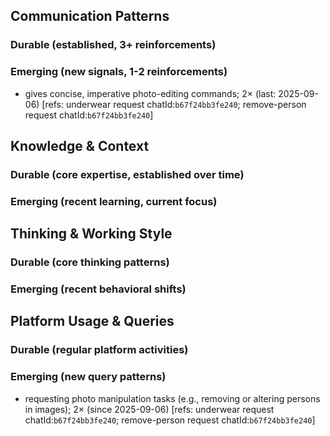 ## Communication Patterns
### Durable (established, 3+ reinforcements)

### Emerging (new signals, 1-2 reinforcements)
- gives concise, imperative photo-editing commands; 2× (last: 2025-09-06) [refs: underwear request chatId:`b67f24bb3fe240`; remove-person request chatId:`b67f24bb3fe240`]

## Knowledge & Context
### Durable (core expertise, established over time)

### Emerging (recent learning, current focus)  

## Thinking & Working Style
### Durable (core thinking patterns)

### Emerging (recent behavioral shifts)

## Platform Usage & Queries
### Durable (regular platform activities)

### Emerging (new query patterns)
- requesting photo manipulation tasks (e.g., removing or altering persons in images); 2× (since 2025-09-06) [refs: underwear request chatId:`b67f24bb3fe240`; remove-person request chatId:`b67f24bb3fe240`]